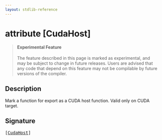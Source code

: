 ```yaml
---
layout: stdlib-reference
---
```


# attribute [CudaHost]

> #### Experimental Feature
> The feature described in this page is marked as experimental, and may be subject to change in future releases.
> Users are advised that any code that depend on this feature may not be compilable by future versions of the compiler.

## Description

Mark a function for export as a CUDA host function. Valid only on CUDA target.


## Signature

<pre>
[<a href=".">CudaHost</a>]
</pre>

